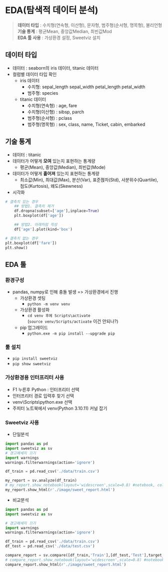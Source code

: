 # EDA(탐색적 데이터 분석)
> **데이터 타입** : 수치형(연속형, 이산형), 문자형, 범주형(순서형, 명목형), 불리언형  
> **기술 통계** : 평균Mean, 중앙값Median, 최빈값Mod  
> **EDA 툴 사용** : 가상환경 설정, Sweetviz 설치

## 데이터 타입
- 데이터 : seaborn의 iris 데이터, titanic 데이터
- 컬럼별 데이터 타입 확인
    - iris 데이터
        * 수치형: sepal_length	sepal_width	petal_length	petal_width
        * 범주형: species
    - titanic 데이터
        * 수치형(연속형) : age, fare
        * 수치형(이산형) : sibsp, parch
        * 범주형(순서형) : pclass   
        * 범주형(명목형) : sex, class, name, Ticket, cabin, embarked

## 기술 통계
- 데이터 : titanic
- 데이터가 어떻게 **모여** 있는지 표현하는 통계량
    - 평균(Mean), 중앙값(Median), 최빈값(Mode)
- 데이터가 어떻게 **흩어져** 있는지 표현하는 통계량
    - 최소값(Min), 최대값(Max), 분산(Var), 표준펹차(Std), 사분위수(Quartile), 첨도(Kurtosis), 왜도(Skewness)
- 시각화
```python
# 결측치 있는 경우
    ## 방법1. 결측치 제거
    df.dropna(subset=['age'],inplace=True)
    plt.boxplot(df['age'])

    ## 방법2. 아래처럼 작성
    df['age'].plot(kind='box')

# 결측치 없는 경우
plt.boxplot(df['fare'])
plt.show()
```

## EDA 툴
### 환경구성
- pandas, numpy로 인해 충돌 발생 => 가상환경에서 진행
    - 가상환경 셋팅
        - `python -m venv venv`
    - 가상환경 활성화   
        - `cd venv 후에 Scripts\activate`  
          (`source venv/Scripts/activate` 이건 안되나?)
    - pip 업그레이드
        - `python.exe -m pip install --upgrade pip`

### 툴 설치
- `pip install sweetviz`
- `pip show sweetviz`

### 가상환경용 인터프리터 사용
- F1 누른후 Python : 인터프리터 선택
- 인터프리터 경로 입력후 찾기 선택
- venv\Scripts\python.exe 선택
- 주피터 노트북에서 venv(Python 3.10.11) 커널 잡기

### Sweetviz 사용
- 단일분석
```python
import pandas as pd
import sweetviz as sv
# 경고메세지 끄기
import warnings
warnings.filterwarnings(action='ignore')

df_train = pd.read_csv('./data/train.csv')

my_report = sv.analyze(df_train)
# my_report.show_notebook(layout='widescreen',scale=0.8) #notebook, colab에서 표시하기
my_report.show_html(r'./image/sweet_report.html')
```
- 비교분석
```python
import pandas as pd
import sweetviz as sv

# 경고메세지 끄기
import warnings
warnings.filterwarnings(action='ignore')

df_train = pd.read_csv('./data/train.csv')
df_test = pd.read_csv('./data/test.csv')

compare_report = sv.compare([df_train,'Train'],[df_test,'Test'],target_feat='Survived')
# compare_report.show_notebook(layout='widescreen',scale=0.8) #notebook, colab에서 표시하기
compare_report.show_html(r'./image/sweet_report.html')
```

